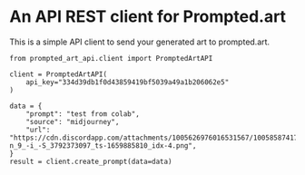 # An API REST client for Prompted.art

This is a simple API client to send your generated art to prompted.art.

```
from prompted_art_api.client import PromptedArtAPI

client = PromptedArtAPI(
    api_key="334d39db1f0d43859419bf5039a49a1b206062e5"
)

data = {
    "prompt": "test from colab",
    "source": "midjourney",
    "url": "https://cdn.discordapp.com/attachments/1005626976016531567/1005858741767372873/-n_9_-i_-S_3792373097_ts-1659885810_idx-4.png",
}
result = client.create_prompt(data=data)
```
